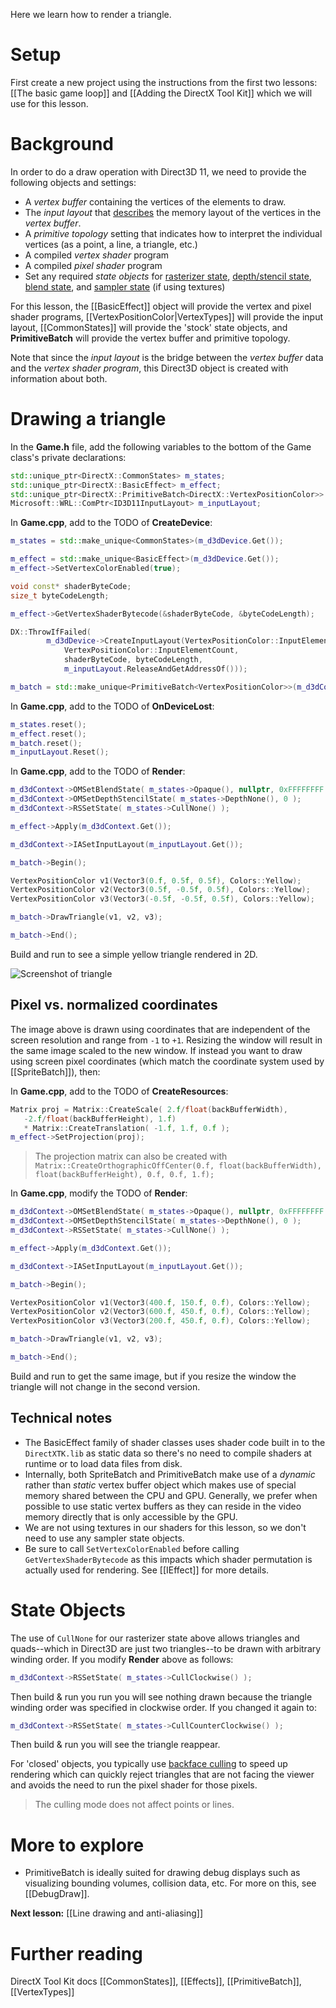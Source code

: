 Here we learn how to render a triangle.

# Setup
First create a new project using the instructions from the first two lessons: [[The basic game loop]] and
[[Adding the DirectX Tool Kit]] which we will use for this lesson.

# Background
In order to do a draw operation with Direct3D 11, we need to provide the following objects and settings:

* A *vertex buffer* containing the vertices of the elements to draw.
* The *input layout* that [describes](https://docs.microsoft.com/en-us/windows/desktop/api/d3d11/ns-d3d11-d3d11_input_element_desc) the memory layout of the vertices in the _vertex buffer_.
* A *primitive topology* setting that indicates how to interpret the individual vertices (as a point, a line, a triangle, etc.)
* A compiled *vertex shader* program
* A compiled *pixel shader* program
* Set any required *state objects* for [rasterizer state](https://docs.microsoft.com/en-us/windows/desktop/api/d3d11/ns-d3d11-d3d11_rasterizer_desc), [depth/stencil state](https://docs.microsoft.com/en-us/windows/desktop/api/d3d11/ns-d3d11-d3d11_depth_stencil_desc), [blend state](https://docs.microsoft.com/en-us/windows/desktop/api/d3d11/ns-d3d11-d3d11_blend_desc), and [sampler state](https://docs.microsoft.com/en-us/windows/desktop/api/d3d11/ns-d3d11-d3d11_sampler_desc) (if using textures)

For this lesson, the [[BasicEffect]] object will provide the vertex and pixel shader programs, [[VertexPositionColor|VertexTypes]] will provide the input layout, [[CommonStates]] will provide the 'stock' state objects, and **PrimitiveBatch** will provide the vertex buffer and primitive topology.

Note that since the _input layout_ is the bridge between the _vertex buffer_ data and the _vertex shader program_, this Direct3D object is created with information about both.

# Drawing a triangle
In the **Game.h** file, add the following variables to the bottom of the Game class's private declarations:

```cpp
std::unique_ptr<DirectX::CommonStates> m_states;
std::unique_ptr<DirectX::BasicEffect> m_effect;
std::unique_ptr<DirectX::PrimitiveBatch<DirectX::VertexPositionColor>> m_batch;
Microsoft::WRL::ComPtr<ID3D11InputLayout> m_inputLayout;
```

In **Game.cpp**, add to the TODO of **CreateDevice**:

```cpp
m_states = std::make_unique<CommonStates>(m_d3dDevice.Get());

m_effect = std::make_unique<BasicEffect>(m_d3dDevice.Get());
m_effect->SetVertexColorEnabled(true);

void const* shaderByteCode;
size_t byteCodeLength;

m_effect->GetVertexShaderBytecode(&shaderByteCode, &byteCodeLength);

DX::ThrowIfFailed(
        m_d3dDevice->CreateInputLayout(VertexPositionColor::InputElements,
            VertexPositionColor::InputElementCount,
            shaderByteCode, byteCodeLength,
            m_inputLayout.ReleaseAndGetAddressOf()));

m_batch = std::make_unique<PrimitiveBatch<VertexPositionColor>>(m_d3dContext.Get());
```

In **Game.cpp**, add to the TODO of **OnDeviceLost**:

```cpp
m_states.reset();
m_effect.reset();
m_batch.reset();
m_inputLayout.Reset();
```

In **Game.cpp**, add to the TODO of **Render**:

```cpp
m_d3dContext->OMSetBlendState( m_states->Opaque(), nullptr, 0xFFFFFFFF );
m_d3dContext->OMSetDepthStencilState( m_states->DepthNone(), 0 );
m_d3dContext->RSSetState( m_states->CullNone() );

m_effect->Apply(m_d3dContext.Get());

m_d3dContext->IASetInputLayout(m_inputLayout.Get());

m_batch->Begin();

VertexPositionColor v1(Vector3(0.f, 0.5f, 0.5f), Colors::Yellow);
VertexPositionColor v2(Vector3(0.5f, -0.5f, 0.5f), Colors::Yellow);
VertexPositionColor v3(Vector3(-0.5f, -0.5f, 0.5f), Colors::Yellow);

m_batch->DrawTriangle(v1, v2, v3);

m_batch->End();
```

Build and run to see a simple yellow triangle rendered in 2D.

![Screenshot of triangle](https://github.com/Microsoft/DirectXTK/wiki/images/screenshotTriangle.PNG)

## Pixel vs. normalized coordinates
The image above is drawn using coordinates that are independent of the screen resolution and range from ``-1`` to ``+1``.  Resizing the window will result in the same image scaled to the new window. If instead you want to draw using screen pixel coordinates (which match the coordinate system used by [[SpriteBatch]]), then:

In **Game.cpp**, add to the TODO of **CreateResources**:

```cpp
Matrix proj = Matrix::CreateScale( 2.f/float(backBufferWidth),
   -2.f/float(backBufferHeight), 1.f)
   * Matrix::CreateTranslation( -1.f, 1.f, 0.f );
m_effect->SetProjection(proj);
```

> The projection matrix can also be created with ``Matrix::CreateOrthographicOffCenter(0.f, float(backBufferWidth), float(backBufferHeight), 0.f, 0.f, 1.f);``

In **Game.cpp**, modify the TODO of **Render**:

```cpp
m_d3dContext->OMSetBlendState( m_states->Opaque(), nullptr, 0xFFFFFFFF );
m_d3dContext->OMSetDepthStencilState( m_states->DepthNone(), 0 );
m_d3dContext->RSSetState( m_states->CullNone() );

m_effect->Apply(m_d3dContext.Get());

m_d3dContext->IASetInputLayout(m_inputLayout.Get());

m_batch->Begin();

VertexPositionColor v1(Vector3(400.f, 150.f, 0.f), Colors::Yellow);
VertexPositionColor v2(Vector3(600.f, 450.f, 0.f), Colors::Yellow);
VertexPositionColor v3(Vector3(200.f, 450.f, 0.f), Colors::Yellow);

m_batch->DrawTriangle(v1, v2, v3);

m_batch->End();
```

Build and run to get the same image, but if you resize the window the triangle will not change in the second version.

## Technical notes
* The BasicEffect family of shader classes uses shader code built in to the ``DirectXTK.lib`` as static data so there's no need to compile shaders at runtime or to load data files from disk.
* Internally, both SpriteBatch and PrimitiveBatch make use of a _dynamic_ rather than _static_ vertex buffer object which makes use of special memory shared between the CPU and GPU. Generally, we prefer when possible to use static vertex buffers as they can reside in the video memory directly that is only accessible by the GPU.
* We are not using textures in our shaders for this lesson, so we don't need to use any sampler state objects.
* Be sure to call ``SetVertexColorEnabled`` before calling ``GetVertexShaderBytecode`` as this impacts which shader permutation is actually used for rendering. See [[IEffect]] for more details.

# State Objects

The use of ``CullNone`` for our rasterizer state above allows triangles and quads--which in Direct3D are just two triangles--to be drawn with arbitrary winding order. If you modify **Render** above as follows:

```cpp
m_d3dContext->RSSetState( m_states->CullClockwise() );
```

Then build & run you run you will see nothing drawn because the triangle winding order was specified in clockwise order. If you changed it again to:

```cpp
m_d3dContext->RSSetState( m_states->CullCounterClockwise() );
```

Then build & run you will see the triangle reappear.

For 'closed' objects, you typically use [backface culling](https://en.wikipedia.org/wiki/Back-face_culling) to speed up rendering which can quickly reject triangles that are not facing the viewer and avoids the need to run the pixel shader for those pixels.

> The culling mode does not affect points or lines.

# More to explore

* PrimitiveBatch is ideally suited for drawing debug displays such as visualizing bounding volumes, collision data, etc. For more on this, see [[DebugDraw]].

**Next lesson:** [[Line drawing and anti-aliasing]]

# Further reading

DirectX Tool Kit docs [[CommonStates]], [[Effects]], [[PrimitiveBatch]], [[VertexTypes]]  
